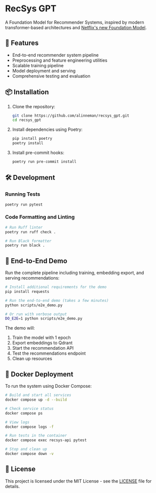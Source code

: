 # RecSys GPT

A Foundation Model for Recommender Systems, inspired by modern transformer-based architectures and [Netflix's new Foundation Model](https://netflixtechblog.com/foundation-model-for-personalized-recommendation-1a0bd8e02d39).

## 🚀 Features

- End-to-end recommender system pipeline
- Preprocessing and feature engineering utilities
- Scalable training pipeline
- Model deployment and serving
- Comprehensive testing and evaluation

## 📦 Installation

1. Clone the repository:
   ```bash
   git clone https://github.com/alinneman/recsys_gpt.git
   cd recsys_gpt
   ```

2. Install dependencies using Poetry:
   ```bash
   pip install poetry
   poetry install
   ```

3. Install pre-commit hooks:
   ```bash
   poetry run pre-commit install
   ```

## 🛠️ Development

### Running Tests

```bash
poetry run pytest
```

### Code Formatting and Linting

```bash
# Run Ruff linter
poetry run ruff check .

# Run Black formatter
poetry run black .
```

## 🚀 End-to-End Demo

Run the complete pipeline including training, embedding export, and serving recommendations:

```bash
# Install additional requirements for the demo
pip install requests

# Run the end-to-end demo (takes a few minutes)
python scripts/e2e_demo.py

# Or run with verbose output
DO_E2E=1 python scripts/e2e_demo.py
```

The demo will:
1. Train the model with 1 epoch
2. Export embeddings to Qdrant
3. Start the recommendation API
4. Test the recommendations endpoint
5. Clean up resources

## 🐳 Docker Deployment

To run the system using Docker Compose:

```bash
# Build and start all services
docker compose up -d --build

# Check service status
docker compose ps

# View logs
docker compose logs -f

# Run tests in the container
docker compose exec recsys-api pytest

# Stop and clean up
docker compose down -v
```

## 📝 License

This project is licensed under the MIT License - see the [LICENSE](LICENSE) file for details.
